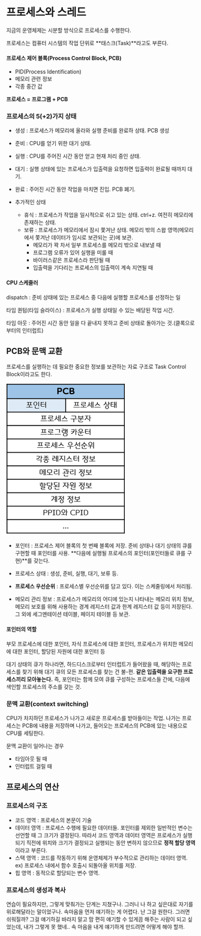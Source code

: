 # 프로세스와 스레드

지금의 운영체제는 시분할 방식으로 프로세스를 수행한다.

프로세스는 컴퓨터 시스템의 작업 단위로 **태스크(Task)**라고도 부른다.

#### 프로세스 제어 블록(Process Control Block, PCB)

- PID(Process Identification)
- 메모리 관련 정보
- 각종 중간 값

**프로세스 = 프로그램 + PCB**



### 프로세스의 5(+2)가지 상태

- 생성 : 프로세스가 메모리에 올라와 실행 준비를 완료하 상태. PCB 생성
- 준비 : CPU를 얻기 위한 대기 상태.
- 실행 : CPU를 주어진 시간 동안 얻고 현재 처리 중인 상태.
- 대기 : 실행 상태에 있는 프로세스가 입출력을 요청하면 입출력이 완료될 때까지 대기.
- 완료 : 주어진 시간 동안 작업을 마치면 진입. PCB 폐기.

- 추가적인 상태
  - 휴식 : 프로세스가 작업을 일시적으로 쉬고 있는 상태. ctrl+z. 여전히 메모리에 존재하는 상태.
  - 보류 : 프로세스가 메모리에서 잠시 쫓겨난 상태. 메모리 밖의 스왑 영역(메모리에서 쫓겨난 데이터가 임시로 보관되는 곳)에 보관.
    - 메모리가 꽉 차서 일부 프로세스를 메모리 밖으로 내보낼 때
    - 프로그램 오류가 있어 실행을 미룰 때
    - 바이러스같은 프로세스라 판단될 때
    - 입출력을 기다리는 프로세스의 입출력이 계속 지연될 때



#### CPU 스케줄러

dispatch : 준비 상태에 있는 프로세스 중 다음에 실행할 프로세스를 선정하는 일

타임 퀀텀(타임 슬라이스) : 프로세스가 실행 상태일 수 있는 배당된 작업 시간.

타임 아웃 : 주어진 시간 동안 일을 다 끝내지 못하고 준비 상태로 돌아가는 것.(클록으로부터의 인터럽트)



## PCB와 문맥 교환

프로세스를 실행하는 데 필요한 중요한 정보를 보관하는 자료 구조로 Task Control Block이라고도 한다.

![PCB](./images/03/PCB.png) 

- 포인터 : 프로세스 제어 블록의 첫 번째 블록에 저장. 준비 상태나 대기 상태의 큐를 구현할 때 포인터를 사용. **다음에 실행될 프로세스의 포인터(포인터들로 큐를 구현)**를 갖는다.

- 프로세스 상태 : 생성, 준비, 실행, 대기, 보류 등.

- **프로세스 우선순위** : 프로세스별 우선순위를 담고 있다. 이는 스케줄링에서 처리됨.
- 메모리 관리 정보 : 프로세스가 메모리의 어디에 있는지 나타내는 메모리 위치 정보, 메모리 보호를 위해 사용하는 경계 레지스터 값과 한계 레지스터 값 등이 저장된다. 그 외에 세그멘테이션 테이블, 페이지 테이블 등 보관.

#### 포인터의 역할

부모 프로세스에 대한 포인터, 자식 프로세스에 대한 포인터, 프로세스가 위치한 메모리에 대한 포인터, 할당된 자원에 대한 포인터 등

대기 상태의 큐가 하나라면, 하드디스크로부터 인터럽트가 들어왔을 때, 해당하는 프로세스를 찾기 위해 대기 큐의 모든 프로세스를 찾는 건 불-편. **같은 입출력을 요구한 프로세스끼리 모아놓는다.** 즉, 포인터는 함께 모여 큐를 구성하는 프로세스들 간에, 다음에 색인할 프로세스의 주소를 갖는 것.



### 문맥 교환(context switching)

CPU가 차지하던 프로세스가 나가고 새로운 프로세스를 받아들이는 작업. 나가는 프로세스는 PCB에 내용을 저장하며 나가고, 들어오는 프로세스의 PCB에 있는 내용으로 CPU를 세팅한다.

문맥 교환이 일어나는 경우

- 타임아웃 될 때
- 인터럽트 걸릴 때



## 프로세스의 연산

### 프로세스의 구조

- 코드 영역 : 프로세스의 본문이 기술
- 데이터 영역 : 프로세스 수행에 필요한 데이터들. 포인터를 제외한 일반적인 변수는 선언할 때 그 크기가 결정된다. 따라서 코드 영역과 데이터 영역은 프로세스가 실행되기 직전에 위치와 크기가 결정되고 실행되는 동안 변하지 않으므로 **정적 할당 영역**이라고 부른다.
- 스택 영역 : 코드를 작동하기 위해 운영체제가 부수적으로 관리하는 데이터 영역. ex) 프로세스 내에서 함수 호출시 되돌아올 위치를 저장.
- 힙 영역 : 동적으로 할당되는 변수 영역.



### 프로세스의 생성과 복사







연습이 필요하지만, 그렇게 맞춰가는 단계는 지쳤구나. 그러니 나 하고 싶은대로 자기를 위로해달라는 말이었구나. 속마음을 먼저 얘기하는 게 어렵다. 난 그걸 원한다. 그러면 쉬워질까? 그걸 얘기하길 바라지 말고 맘 편히 얘기할 수 있게끔 해주는 사람이 되고 싶었는데, 내가 그렇게 못 했네.. 속 마음을 내게 얘기하게 만드려면 어떻게 해야 할까. 